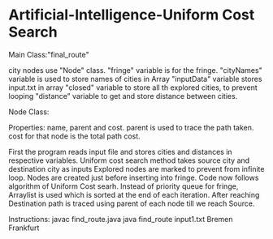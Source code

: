 # Artificial-Intelligence-Uniform Cost Search


Main Class:"final_route"

city nodes use "Node" class.
"fringe" variable is for the fringe.
"cityNames" variable is used to store names of cities in Array
"inputData" variable stores input.txt in array
"closed" variable to store all th explored cities, to prevent looping
"distance" variable to get and store distance between cities.

Node Class: 

Properties: name, parent and cost.
parent is used to trace the path taken.
cost for that node is the total path cost.

First the program reads input file and stores cities and distances in respective variables.
Uniform cost search method takes source city and destination city as inputs
Explored nodes are marked to prevent from infinite loop.
Nodes are created just before inserting into fringe.
Code now follows algorithm of Uniform Cost searh.
Instead of priority queue for fringe, Arraylist is used which is sorted at the end of each iteration.
After reaching Destination path is traced using parent of each node till we reach Source.

Instructions:
javac find_route.java
java find_route input1.txt Bremen Frankfurt
